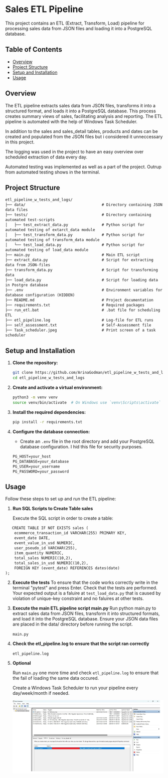 # Sales ETL Pipeline

This project contains an ETL (Extract, Transform, Load) pipeline for processing sales data from JSON files and loading it into a PostgreSQL database.

## Table of Contents

- [Overview](#overview)
- [Project Structure](#project-structure)
- [Setup and Installation](#setup-and-installation)
- [Usage](#usage)

## Overview

The ETL pipeline extracts sales data from JSON files, transforms it into a structured format, and loads it into a PostgreSQL database. This process creates summary views of sales, facilitating analysis and reporting. The ETL pipeline is automated with the help of Windows Task Scheduler.

In addition to the sales and sales_detail tables, products and dates can be created and populated from the JSON files but i considered it unneccessary in this project.

The logging was used in the project to have an easy overview over scheduled extraction of data every day. 

Automated testing was implemented as well as a part of the project. Outrup from automated testing shows in the terminal. 

## Project Structure

```plaintext
etl_pipeline_w_tests_and_logs/
├── data/                                  # Directory containing JSON data files
├── tests/                                 # Directory containing automated test-scripts
│   ├── test_extract_data.py               # Python script for automated testing of extarct_data module
│   ├── test_transform_data.py             # Python script for automated testing of transform_data module
│   └── test_load_data.py                  # Python script for automated testing of load_data module
├── main.py                                # Main ETL script
├── extract_data.py                        # Script for extracting data from JSON-files
├── transform_data.py                      # Script for transforming data 
├── load_data.py                           # Script for loading data in Postgre database
├── .env                                   # Environment variables for database configuration (HIDDEN)
├── README.md                              # Project documentation
├── requirements.txt                       # Required packages
├── run_etl.bat                            # .bat file for scheduling ETL
├── etl_pipeline.log                       # Log-file for ETL runs
├── self_assessment.txt                    # Self-Assessment file
├── Task_scheduler.jpeg                    # Print screen of a task scheduler
```

## Setup and Installation

1. **Clone the repository:**
    ```bash
    git clone https://github.com/ArinaGodman/etl_pipeline_w_tests_and_logs.git
    cd etl_pipeline_w_tests_and_logs
    ```

2. **Create and activate a virtual environment:**
    ```bash
    python3 -m venv venv
    source venv/bin/activate  # On Windows use `venv\Scripts\activate`
    ```

3. **Install the required dependencies:**
    ```bash
    pip install -r requirements.txt
    ```

4. **Configure the database connection:**
    - Create an `.env` file in the root directory and add your PostgreSQL database configuration. I hid this file for security purposes.
    ```
    PG_HOST=your_host
    PG_DATABASE=your_database
    PG_USER=your_username
    PG_PASSWORD=your_password
    ```

## Usage

Follow these steps to set up and run the ETL pipeline:

1. **Run SQL Scripts to Create Table sales**

   Execute the SQL script in order to create a table: 
```plaintext
   CREATE TABLE IF NOT EXISTS sales (
    ecommerce_transaction_id VARCHAR(255) PRIMARY KEY,
    event_date DATE,
    event_value_in_usd NUMERIC,
    user_pseudo_id VARCHAR(255),
    item_quantity NUMERIC,
    total_sales NUMERIC(10,2),
    total_sales_in_usd NUMERIC(10,2),
    FOREIGN KEY (event_date) REFERENCES dates(date)
);
```

2. **Execute the tests**
   To ensure that the code works correctly write in the terminal "pytest" and press Enter. Check that the tests are performed. Your expected output is a faluire at `test_load_data.py` that is caused by violation of unique-key constraint and no faluires at other tests. 

3. **Execute the main ETL pipeline script main.py**
   Run python main.py to extract sales data from JSON files, transform it into structured formats, and load it into the PostgreSQL database. Ensure your JSON data files are placed in the data/ directory before running the script.

   `main.py`

3. **Check the etl_pipeline.log to ensure that the script ran correctly**

   `etl_pipeline.log`

4. **Optional** 
   
   Run `main.py` one more time and check `etl_pipeline.log` to ensure that the fail of loading the same data occured. 

   Create a Windows Task Scheduler to run your pipeline every day/week/month if needed.

   ![Task Scheduler](Task_scheduler.jpg)